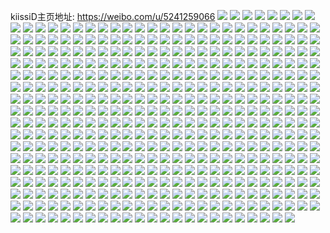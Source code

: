 kiissiD主页地址: https://weibo.com/u/5241259066 
![](https://wx4.sinaimg.cn/mw2000/005IHMUyly1h9ipwofn9jj30zo0er77z.jpg) 
![](https://wx4.sinaimg.cn/mw2000/005IHMUyly1h9ipwopgr6j30zo0ietd9.jpg) 
![](https://wx4.sinaimg.cn/mw2000/005IHMUyly1h9i809satyj30zo256kjm.jpg) 
![](https://wx4.sinaimg.cn/mw2000/005IHMUyly1h9i807kizpj30zo256e82.jpg) 
![](https://wx4.sinaimg.cn/mw2000/005IHMUyly1h9hjz82w92j32c0340hdw.jpg) 
![](https://wx4.sinaimg.cn/mw2000/005IHMUyly1h9hjz6kvbcj32c0340hdv.jpg) 
![](https://wx4.sinaimg.cn/mw2000/005IHMUyly1h9hjz93v3xj31sc2dskjm.jpg) 
![](https://wx4.sinaimg.cn/mw2000/005IHMUyly1h9f3l6d7fyj30u0140kbb.jpg) 
![](https://wx4.sinaimg.cn/mw2000/005IHMUyly1h9f3l61f3ej30u0140wvt.jpg) 
![](https://wx4.sinaimg.cn/mw2000/005IHMUyly1h9f3l6ntz6j30u014018z.jpg) 
![](https://wx4.sinaimg.cn/mw2000/005IHMUyly1h9f3l6y6a8j30u0140h14.jpg) 
![](https://wx4.sinaimg.cn/mw2000/005IHMUyly1h9cggup121j31sc2dsu0y.jpg) 
![](https://wx4.sinaimg.cn/mw2000/005IHMUyly1h92gh716moj30u0140hdu.jpg) 
![](https://wx4.sinaimg.cn/mw2000/005IHMUyly1h92gh5xtxyj30u01407uo.jpg) 
![](https://wx4.sinaimg.cn/mw2000/005IHMUyly1h92gh7cskpj30u0140e4r.jpg) 
![](https://wx4.sinaimg.cn/mw2000/005IHMUyly1h92gh5lm0pj30u01401kx.jpg) 
![](https://wx4.sinaimg.cn/mw2000/005IHMUyly1h8zolratemj30u01407iw.jpg) 
![](https://wx4.sinaimg.cn/mw2000/005IHMUyly1h8zolr0lfdj30u0140am0.jpg) 
![](https://wx4.sinaimg.cn/mw2000/005IHMUyly1h8vc3mp8a0j30zo0r0gw3.jpg) 
![](https://wx4.sinaimg.cn/mw2000/005IHMUyly1h8r0erxqxij31sc2dsu0x.jpg) 
![](https://wx4.sinaimg.cn/mw2000/005IHMUyly1h8qr69f45jj314j1i2qn0.jpg) 
![](https://wx4.sinaimg.cn/mw2000/005IHMUyly1h8fd33fc0pj30u00u0122.jpg) 
![](https://wx4.sinaimg.cn/mw2000/005IHMUyly1h89318h8tnj31rj2cpe82.jpg) 
![](https://wx4.sinaimg.cn/mw2000/005IHMUyly1h862vta8y9j31sc2d27wh.jpg) 
![](https://wx4.sinaimg.cn/mw2000/005IHMUyly1h7xqk8bnvij30u0140tru.jpg) 
![](https://wx4.sinaimg.cn/mw2000/005IHMUyly1h7xvahhwylj32c02x0kjm.jpg) 
![](https://wx4.sinaimg.cn/mw2000/005IHMUyly1h7vpzxkyuej30u0140ka7.jpg) 
![](https://wx4.sinaimg.cn/mw2000/005IHMUyly1h7vpzxb1jwj30u0140qfs.jpg) 
![](https://wx4.sinaimg.cn/mw2000/005IHMUyly1h7vpzxwddkj30u01407gq.jpg) 
![](https://wx4.sinaimg.cn/mw2000/005IHMUyly1h7vpzy7lexj30u01404jk.jpg) 
![](https://wx4.sinaimg.cn/mw2000/005IHMUyly1h7hys9ma9cj30zo1re1hm.jpg) 
![](https://wx4.sinaimg.cn/mw2000/005IHMUyly1h7duawn7m5j30zo0yajs6.jpg) 
![](https://wx4.sinaimg.cn/mw2000/005IHMUyly1h74vwwte36j32c0340nap.jpg) 
![](https://wx4.sinaimg.cn/mw2000/005IHMUyly1h74vwzq0maj32c0340u0y.jpg) 
![](https://wx4.sinaimg.cn/mw2000/005IHMUyly1h74vwyapj0j32c03407nu.jpg) 
![](https://wx4.sinaimg.cn/mw2000/005IHMUyly1h74vx3ax8xj32c0340hdy.jpg) 
![](https://wx4.sinaimg.cn/mw2000/005IHMUyly1h74vx6kw1pj32c0340e82.jpg) 
![](https://wx4.sinaimg.cn/mw2000/005IHMUyly1h74vwvemovj32c0340qva.jpg) 
![](https://wx4.sinaimg.cn/mw2000/005IHMUyly1h72hwo1wmsj30zo2567wh.jpg) 
![](https://wx4.sinaimg.cn/mw2000/005IHMUyly1h713atb8rej32o92o9qv5.jpg) 
![](https://wx4.sinaimg.cn/mw2000/005IHMUyly1h6zbht6xzqj30zo1730tn.jpg) 
![](https://wx4.sinaimg.cn/mw2000/005IHMUyly1h6x7j0jswyj31sc2ds4qq.jpg) 
![](https://wx4.sinaimg.cn/mw2000/005IHMUyly1h6x7izvbquj31ox298nah.jpg) 
![](https://wx4.sinaimg.cn/mw2000/005IHMUyly1h6uw01lgh9j32c02c0b2b.jpg) 
![](https://wx4.sinaimg.cn/mw2000/005IHMUyly1h6q363uze2j32c033rqv8.jpg) 
![](https://wx4.sinaimg.cn/mw2000/005IHMUyly1h5zk2ct9tej30s915c0wd.jpg) 
![](https://wx4.sinaimg.cn/mw2000/005IHMUyly1h5w36i3kolj32dd35se83.jpg) 
![](https://wx4.sinaimg.cn/mw2000/005IHMUyly1h5smlpwwglj31sc28eqv5.jpg) 
![](https://wx4.sinaimg.cn/mw2000/005IHMUyly1h5smlp4n7gj31sc2ds1ky.jpg) 
![](https://wx4.sinaimg.cn/mw2000/005IHMUyly1h5o3cpaujjj313w1h7wzm.jpg) 
![](https://wx4.sinaimg.cn/mw2000/005IHMUyly1h5o3cpl89xj310o1cwh4l.jpg) 
![](https://wx4.sinaimg.cn/mw2000/005IHMUyly1h56bu3z7s9j325o2vkqv5.jpg) 
![](https://wx4.sinaimg.cn/mw2000/005IHMUyly1h56bu4rqfsj326h2wmx6p.jpg) 
![](https://wx4.sinaimg.cn/mw2000/005IHMUyly1h56bu5majwj32152pikjl.jpg) 
![](https://wx4.sinaimg.cn/mw2000/005IHMUyly1h56bu6eoscj32c032v1ky.jpg) 
![](https://wx4.sinaimg.cn/mw2000/005IHMUyly1h56bu77oygj329q30y4qq.jpg) 
![](https://wx4.sinaimg.cn/mw2000/005IHMUyly1h56bucvdxtj32c03404qq.jpg) 
![](https://wx4.sinaimg.cn/mw2000/005IHMUyly1h53bz31dqnj326u2x4b2a.jpg) 
![](https://wx4.sinaimg.cn/mw2000/005IHMUyly1h53bzb9ukmj32c02c01kz.jpg) 
![](https://wx4.sinaimg.cn/mw2000/005IHMUyly1h53bzdlieqj31yb2lrx6p.jpg) 
![](https://wx4.sinaimg.cn/mw2000/005IHMUyly1h53bz05g9ej327g2xy7wi.jpg) 
![](https://wx4.sinaimg.cn/mw2000/005IHMUyly1h4zt0p6o4wj32c02x0b2b.jpg) 
![](https://wx4.sinaimg.cn/mw2000/005IHMUyly1h4zt0nl0nrj32c02x04qr.jpg) 
![](https://wx4.sinaimg.cn/mw2000/005IHMUyly1h4zt0qd93fj32c02x0e83.jpg) 
![](https://wx4.sinaimg.cn/mw2000/005IHMUyly1h4tn67f18hj31sc2dshdu.jpg) 
![](https://wx4.sinaimg.cn/mw2000/005IHMUyly1h4pu9qckzrj30u015nwni.jpg) 
![](https://wx4.sinaimg.cn/mw2000/005IHMUyly1h4ifw8ls6jj32c033a7wi.jpg) 
![](https://wx4.sinaimg.cn/mw2000/005IHMUyly1h495ta83nnj31sc2dsb2a.jpg) 
![](https://wx4.sinaimg.cn/mw2000/005IHMUyly1h495tajqxxj30400400or.jpg) 
![](https://wx4.sinaimg.cn/mw2000/005IHMUyly1h495tanzw8j304e04e0jt.jpg) 
![](https://wx4.sinaimg.cn/mw2000/005IHMUyly1h495t8wb14j31sc2dsx6p.jpg) 
![](https://wx4.sinaimg.cn/mw2000/005IHMUyly1h436kmbtgyj316o1h41kx.jpg) 
![](https://wx4.sinaimg.cn/mw2000/005IHMUyly1h3peg80mcdj32c02c0x6q.jpg) 
![](https://wx4.sinaimg.cn/mw2000/005IHMUyly1h3pegjzl3aj327v27vhdu.jpg) 
![](https://wx4.sinaimg.cn/mw2000/005IHMUyly1h3pedr0zs8j326i26ihdu.jpg) 
![](https://wx4.sinaimg.cn/mw2000/005IHMUyly1h3pegyaapxj31p729mu0y.jpg) 
![](https://wx4.sinaimg.cn/mw2000/005IHMUyly1h3pehc3ydgj31nj27eqv6.jpg) 
![](https://wx4.sinaimg.cn/mw2000/005IHMUyly1h3pehnphuoj32422tf7wi.jpg) 
![](https://wx4.sinaimg.cn/mw2000/005IHMUyly1h3pf3yk5f5j32c02c07wi.jpg) 
![](https://wx4.sinaimg.cn/mw2000/005IHMUyly1h3bo2wv7alj334022m7wj.jpg) 
![](https://wx4.sinaimg.cn/mw2000/005IHMUyly1h3bo3cxn4kj335s23ue84.jpg) 
![](https://wx4.sinaimg.cn/mw2000/005IHMUyly1h3bo3j8jopj335s23u1l0.jpg) 
![](https://wx4.sinaimg.cn/mw2000/005IHMUyly1h3bo3ncs6rj334022mx6q.jpg) 
![](https://wx4.sinaimg.cn/mw2000/005IHMUyly1h3bo3u9d0vj335s47o1l1.jpg) 
![](https://wx4.sinaimg.cn/mw2000/005IHMUyly1h3bo45e7jaj335s23uu0y.jpg) 
![](https://wx4.sinaimg.cn/mw2000/005IHMUyly1h3bo2su2ekj335s23uu0y.jpg) 
![](https://wx4.sinaimg.cn/mw2000/005IHMUyly1h3bo24yreej335s23ukjp.jpg) 
![](https://wx4.sinaimg.cn/mw2000/005IHMUyly1h3bo46nw90j30zo1n6b29.jpg) 
![](https://wx4.sinaimg.cn/mw2000/005IHMUyly1h3bo4ag6opj335s23unpe.jpg) 
![](https://wx4.sinaimg.cn/mw2000/005IHMUyly1h39cm7bvu4j30zo1bkqm8.jpg) 
![](https://wx4.sinaimg.cn/mw2000/005IHMUyly1h39cmddyhkj32c0340hdw.jpg) 
![](https://wx4.sinaimg.cn/mw2000/005IHMUyly1h39cmguu27j32132xtkjm.jpg) 
![](https://wx4.sinaimg.cn/mw2000/005IHMUyly1h39cmrwwwpj32752bju0y.jpg) 
![](https://wx4.sinaimg.cn/mw2000/005IHMUyly1h39cmuh4ezj31cm35sx6p.jpg) 
![](https://wx4.sinaimg.cn/mw2000/005IHMUyly1h39cmvrhocj316n1kw4qp.jpg) 
![](https://wx4.sinaimg.cn/mw2000/005IHMUyly1h39cn1xzybj32c03404qs.jpg) 
![](https://wx4.sinaimg.cn/mw2000/005IHMUyly1h39cn845iaj32c0340npg.jpg) 
![](https://wx4.sinaimg.cn/mw2000/005IHMUyly1h39cnghoqxj32c0340e85.jpg) 
![](https://wx4.sinaimg.cn/mw2000/005IHMUyly1h39cm6euguj32c033yb2b.jpg) 
![](https://wx4.sinaimg.cn/mw2000/005IHMUyly1h386j4qrm0j32c03401kz.jpg) 
![](https://wx4.sinaimg.cn/mw2000/005IHMUyly1h386io8flrj32c0340qv7.jpg) 
![](https://wx4.sinaimg.cn/mw2000/005IHMUyly1h36sonbr0xj32c02x0x6s.jpg) 
![](https://wx4.sinaimg.cn/mw2000/005IHMUyly1h36souokvij316o1hc1kx.jpg) 
![](https://wx4.sinaimg.cn/mw2000/005IHMUyly1h36sot498jj32c02x0u0z.jpg) 
![](https://wx4.sinaimg.cn/mw2000/005IHMUyly1h36sp5xvx0j324l2nq4qq.jpg) 
![](https://wx4.sinaimg.cn/mw2000/005IHMUyly1h36softffhj32c02x0u0y.jpg) 
![](https://wx4.sinaimg.cn/mw2000/005IHMUyly1h36sp02h98j32c02x0b2b.jpg) 
![](https://wx4.sinaimg.cn/mw2000/005IHMUyly1h36spd7se6j32an2vbqv6.jpg) 
![](https://wx4.sinaimg.cn/mw2000/005IHMUyly1h36sp30g4ij32c02x0b2a.jpg) 
![](https://wx4.sinaimg.cn/mw2000/005IHMUyly1h3281yj0iyj32c0340kjm.jpg) 
![](https://wx4.sinaimg.cn/mw2000/005IHMUyly1h2xqac61k0j30zo18lwpy.jpg) 
![](https://wx4.sinaimg.cn/mw2000/005IHMUyly1h2ub033xjkj32c02c0hdv.jpg) 
![](https://wx4.sinaimg.cn/mw2000/005IHMUyly1h2ub053bpnj32c02c0npg.jpg) 
![](https://wx4.sinaimg.cn/mw2000/005IHMUyly1h2ub01eyktj32c02c0hdv.jpg) 
![](https://wx4.sinaimg.cn/mw2000/005IHMUyly1h2ub0689joj32532531ky.jpg) 
![](https://wx4.sinaimg.cn/mw2000/005IHMUyly1h2t6wcyawrj30zo1hi7id.jpg) 
![](https://wx4.sinaimg.cn/mw2000/005IHMUyly1h2t6wdo23sj30zn1hh4eg.jpg) 
![](https://wx4.sinaimg.cn/mw2000/005IHMUyly1h2t6wc948ij30zo1hiwvg.jpg) 
![](https://wx4.sinaimg.cn/mw2000/005IHMUyly1h2t6wh9w7tj32c02c07wi.jpg) 
![](https://wx4.sinaimg.cn/mw2000/005IHMUyly1h1fbhm1ba0j32c02c01ky.jpg) 
![](https://wx4.sinaimg.cn/mw2000/005IHMUyly1h1d5jpsnhtj30wh0wbn66.jpg) 
![](https://wx4.sinaimg.cn/mw2000/005IHMUyly1h19nutevidj322o2rau0x.jpg) 
![](https://wx4.sinaimg.cn/mw2000/005IHMUyly1h17bnoun4qj32c0340x6p.jpg) 
![](https://wx4.sinaimg.cn/mw2000/005IHMUyly1h17bnr04ccj32c0340e82.jpg) 
![](https://wx4.sinaimg.cn/mw2000/005IHMUyly1h17bnsjxg1j32c0340x6p.jpg) 
![](https://wx4.sinaimg.cn/mw2000/005IHMUyly1h17bnn7oklj32c0340x6p.jpg) 
![](https://wx4.sinaimg.cn/mw2000/005IHMUyly1h12hi8utk6j31kw1kwkjl.jpg) 
![](https://wx4.sinaimg.cn/mw2000/005IHMUyly1h12hi8aofrj32c02c07wj.jpg) 
![](https://wx4.sinaimg.cn/mw2000/005IHMUyly1h12hi78l4bj32c02c0npf.jpg) 
![](https://wx4.sinaimg.cn/mw2000/005IHMUyly1h12hi9iww9j31kw1js1kx.jpg) 
![](https://wx4.sinaimg.cn/mw2000/005IHMUyly1h0z4caewtjj316o1kw4he.jpg) 
![](https://wx4.sinaimg.cn/mw2000/005IHMUyly1h0z4cav90zj316o1kw1kx.jpg) 
![](https://wx4.sinaimg.cn/mw2000/005IHMUyly1h0z4ca1gaaj327a2xpkjm.jpg) 
![](https://wx4.sinaimg.cn/mw2000/005IHMUyly1h0q0jrvpocj32c0340b2c.jpg) 
![](https://wx4.sinaimg.cn/mw2000/005IHMUyly1h0q0jotfbtj328t2zr4qr.jpg) 
![](https://wx4.sinaimg.cn/mw2000/005IHMUyly1h0q0jqfj2vj32c031ru0z.jpg) 
![](https://wx4.sinaimg.cn/mw2000/005IHMUyly1h0nhkzuw5fj31jk223tva.jpg) 
![](https://wx4.sinaimg.cn/mw2000/005IHMUyly1h0hx1fndpzj31xn1xnx1r.jpg) 
![](https://wx4.sinaimg.cn/mw2000/005IHMUyly1h0hx1g3kdtj31sg1sg4qp.jpg) 
![](https://wx4.sinaimg.cn/mw2000/005IHMUyly1h0hx1qkch9j30zk0z8dyq.jpg) 
![](https://wx4.sinaimg.cn/mw2000/005IHMUyly1h0hx1q2o31j32c02c0kjl.jpg) 
![](https://wx4.sinaimg.cn/mw2000/005IHMUyly1gzz9hebqzpj32c02c0x6q.jpg) 
![](https://wx4.sinaimg.cn/mw2000/005IHMUyly1gzz9hcplrzj323x23xu0y.jpg) 
![](https://wx4.sinaimg.cn/mw2000/005IHMUyly1gzz9hfan9cj32a82a8u0x.jpg) 
![](https://wx4.sinaimg.cn/mw2000/005IHMUyly1gzz9hgfxowj32c02c0u0x.jpg) 
![](https://wx4.sinaimg.cn/mw2000/005IHMUyly1gzsesk8mqdj31sc1sckjl.jpg) 
![](https://wx4.sinaimg.cn/mw2000/005IHMUyly1gzm4i06qrsj30wi17ck44.jpg) 
![](https://wx4.sinaimg.cn/mw2000/005IHMUyly1gzm4i0imokj30wi17cn7x.jpg) 
![](https://wx4.sinaimg.cn/mw2000/005IHMUyly1gzm4i0rafxj30wi17cgvi.jpg) 
![](https://wx4.sinaimg.cn/mw2000/005IHMUyly1gzm4i18o7yj30wi17ck2c.jpg) 
![](https://wx4.sinaimg.cn/mw2000/005IHMUyly1gzlf8z3t1qj31w11uv4qp.jpg) 
![](https://wx4.sinaimg.cn/mw2000/005IHMUyly1gzlf92nq3uj31vc1vc4qp.jpg) 
![](https://wx4.sinaimg.cn/mw2000/005IHMUyly1gzlf93bxc9j31bu1bukbt.jpg) 
![](https://wx4.sinaimg.cn/mw2000/005IHMUyly1gzlf91q4hnj31l31l34qp.jpg) 
![](https://wx4.sinaimg.cn/mw2000/005IHMUyly1gzdgoyqlmrj323u35su0x.jpg) 
![](https://wx4.sinaimg.cn/mw2000/005IHMUyly1gzaja2khruj30wi17ctip.jpg) 
![](https://wx4.sinaimg.cn/mw2000/005IHMUyly1gyq76f5peuj32gn1yu7wi.jpg) 
![](https://wx4.sinaimg.cn/mw2000/005IHMUyly1gyq76glzulj32c02c01kz.jpg) 
![](https://wx4.sinaimg.cn/mw2000/005IHMUyly1gyq76ed3u2j33402c0hdv.jpg) 
![](https://wx4.sinaimg.cn/mw2000/005IHMUyly1gyq76jecmtj334033y1l0.jpg) 
![](https://wx4.sinaimg.cn/mw2000/005IHMUyly1gyq76ldgtcj334033yhdw.jpg) 
![](https://wx4.sinaimg.cn/mw2000/005IHMUyly1gyftl2gqumj32c02b6qv5.jpg) 
![](https://wx4.sinaimg.cn/mw2000/005IHMUyly1gyftl7ckzxj32c02c04qr.jpg) 
![](https://wx4.sinaimg.cn/mw2000/005IHMUyly1gyftlfbgkij32c02bzhdv.jpg) 
![](https://wx4.sinaimg.cn/mw2000/005IHMUyly1gyftllmqnzj316o35shdu.jpg) 
![](https://wx4.sinaimg.cn/mw2000/005IHMUyly1gy3666nuqrj32c02au7wi.jpg) 
![](https://wx4.sinaimg.cn/mw2000/005IHMUyly1gy366h4ib2j32c02b84qq.jpg) 
![](https://wx4.sinaimg.cn/mw2000/005IHMUyly1gxxh343by9j30wi1ycdzw.jpg) 
![](https://wx4.sinaimg.cn/mw2000/005IHMUyly1gxxh35ncdvj30wi1ych83.jpg) 
![](https://wx4.sinaimg.cn/mw2000/005IHMUyly1gxxh3jlowvj30wi1yce81.jpg) 
![](https://wx4.sinaimg.cn/mw2000/005IHMUyly1gxxh3k6atrj30wi0pz47b.jpg) 
![](https://wx4.sinaimg.cn/mw2000/005IHMUyly1gxrnl0tr8bj324i241npd.jpg) 
![](https://wx4.sinaimg.cn/mw2000/005IHMUyly1gxrnl3drz3j329828m1ky.jpg) 
![](https://wx4.sinaimg.cn/mw2000/005IHMUyly1gxrnl71hx7j32c02c0qv6.jpg) 
![](https://wx4.sinaimg.cn/mw2000/005IHMUyly1gxrnp0k2x5j32b72wzhdv.jpg) 
![](https://wx4.sinaimg.cn/mw2000/005IHMUyly1gxrnp4ch1tj327c27cnpe.jpg) 
![](https://wx4.sinaimg.cn/mw2000/005IHMUyly1gxpcgha4qrj31i52o87wh.jpg) 
![](https://wx4.sinaimg.cn/mw2000/005IHMUyly1gxo4vzgerjj30wi7u5qnb.jpg) 
![](https://wx4.sinaimg.cn/mw2000/005IHMUyly1gxo4vycm2nj30wi1yck77.jpg) 
![](https://wx4.sinaimg.cn/mw2000/005IHMUyly1gxo4w0w8fbj30wi1yc163.jpg) 
![](https://wx4.sinaimg.cn/mw2000/005IHMUyly1gxo4w24zhbj30wi1ycn8v.jpg) 
![](https://wx4.sinaimg.cn/mw2000/005IHMUyly1gxo4w3cvcaj30wi1ycal2.jpg) 
![](https://wx4.sinaimg.cn/mw2000/005IHMUyly1gxo4w4hawcj30wi1yck2s.jpg) 
![](https://wx4.sinaimg.cn/mw2000/005IHMUyly1gxiz07owlnj30wi1yckc6.jpg) 
![](https://wx4.sinaimg.cn/mw2000/005IHMUyly1gxiz088fs4j31400u0dli.jpg) 
![](https://wx4.sinaimg.cn/mw2000/005IHMUyly1gxiyzyizjnj31o00u0wx8.jpg) 
![](https://wx4.sinaimg.cn/mw2000/005IHMUyly1gx5gq3i0t7j31sc1scqv5.jpg) 
![](https://wx4.sinaimg.cn/mw2000/005IHMUyly1gx5gq65pptj31sc1scqv5.jpg) 
![](https://wx4.sinaimg.cn/mw2000/005IHMUyly1gx4hergs1vj30wi17cds8.jpg) 
![](https://wx4.sinaimg.cn/mw2000/005IHMUyly1gx4hf7f4vdj328l28lqv6.jpg) 
![](https://wx4.sinaimg.cn/mw2000/005IHMUyly1gx4hfpyziij30wi1lsnhh.jpg) 
![](https://wx4.sinaimg.cn/mw2000/005IHMUyly1gx4hffj3f5j32c02c07wj.jpg) 
![](https://wx4.sinaimg.cn/mw2000/005IHMUyly1gx4hfp58fqj32c02c01kz.jpg) 
![](https://wx4.sinaimg.cn/mw2000/005IHMUyly1gx4hhz7gb2j32c02c0npe.jpg) 
![](https://wx4.sinaimg.cn/mw2000/005IHMUyly1gx4hfapdlrj325a25ahdu.jpg) 
![](https://wx4.sinaimg.cn/mw2000/005IHMUyly1gx4hfv7neoj32c02c07wi.jpg) 
![](https://wx4.sinaimg.cn/mw2000/005IHMUyly1gx4hfy4tm8j32c02c0x6p.jpg) 
![](https://wx4.sinaimg.cn/mw2000/005IHMUyly1gx4hg2nkr0j32c02c0hdv.jpg) 
![](https://wx4.sinaimg.cn/mw2000/005IHMUyly1gx4heqxpjej32c02c0kjm.jpg) 
![](https://wx4.sinaimg.cn/mw2000/005IHMUyly1gx3a41hn2mj32c02c0e82.jpg) 
![](https://wx4.sinaimg.cn/mw2000/005IHMUyly1gx3a3y4flvj32c02c0b2b.jpg) 
![](https://wx4.sinaimg.cn/mw2000/005IHMUyly1gx3a46qeh0j32c02c01ky.jpg) 
![](https://wx4.sinaimg.cn/mw2000/005IHMUyly1gx52amiu2aj31kw1kwaz3.jpg) 
![](https://wx4.sinaimg.cn/mw2000/005IHMUyly1gwv3r2pysdj32c0340kjl.jpg) 
![](https://wx4.sinaimg.cn/mw2000/005IHMUyly1gwv3r5sdplj32bd340qv5.jpg) 
![](https://wx4.sinaimg.cn/mw2000/005IHMUyly1gwv3r8cs04j32b1340u0x.jpg) 
![](https://wx4.sinaimg.cn/mw2000/005IHMUyly1gwv3r0pb0hj32a9340qv5.jpg) 
![](https://wx4.sinaimg.cn/mw2000/005IHMUyly1gwrr8xlh69j32c02c0b2a.jpg) 
![](https://wx4.sinaimg.cn/mw2000/005IHMUyly1gwrra4x7jwj32c02c0x6q.jpg) 
![](https://wx4.sinaimg.cn/mw2000/005IHMUyly1gwrr90cub3j32c02c0qv5.jpg) 
![](https://wx4.sinaimg.cn/mw2000/005IHMUyly1gwrr934vdvj32c02c01ky.jpg) 
![](https://wx4.sinaimg.cn/mw2000/005IHMUyly1gwrr8u9askj32c02c01ky.jpg) 
![](https://wx4.sinaimg.cn/mw2000/005IHMUyly1gwrr96zmw8j32c02c0u0y.jpg) 
![](https://wx4.sinaimg.cn/mw2000/005IHMUyly1gwrr9ohv9sj32c02c04qr.jpg) 
![](https://wx4.sinaimg.cn/mw2000/005IHMUyly1gwrr9rfqcxj32c02b61ky.jpg) 
![](https://wx4.sinaimg.cn/mw2000/005IHMUyly1gwrr9vb919j328p28pnpe.jpg) 
![](https://wx4.sinaimg.cn/mw2000/005IHMUyly1gwrra620sbj31kw1kw4qp.jpg) 
![](https://wx4.sinaimg.cn/mw2000/005IHMUyly1gwrra0oexsj32c02c0kjn.jpg) 
![](https://wx4.sinaimg.cn/mw2000/005IHMUyly1gwrr9bhrc5j32c02c0qv5.jpg) 
![](https://wx4.sinaimg.cn/mw2000/005IHMUyly1gwrr98se4kj32c02c04qp.jpg) 
![](https://wx4.sinaimg.cn/mw2000/005IHMUyly1gwj6der3kzj30s012qjuo.jpg) 
![](https://wx4.sinaimg.cn/mw2000/005IHMUyly1gwj6df9yjzj30wi101tbv.jpg) 
![](https://wx4.sinaimg.cn/mw2000/005IHMUyly1gwhwlhcidyj30wi0ue774.jpg) 
![](https://wx4.sinaimg.cn/mw2000/005IHMUyly1gwhwh4e7cgj30wi0oajti.jpg) 
![](https://wx4.sinaimg.cn/mw2000/005IHMUyly1gwhwh4n7alj30wi13nadr.jpg) 
![](https://wx4.sinaimg.cn/mw2000/005IHMUyly1gwhwh3ofzoj30wi0wm0v9.jpg) 
![](https://wx4.sinaimg.cn/mw2000/005IHMUyly1gwhwh4v7ggj30wi13dn0i.jpg) 
![](https://wx4.sinaimg.cn/mw2000/005IHMUyly1gwhwh52x74j30wi10haeb.jpg) 
![](https://wx4.sinaimg.cn/mw2000/005IHMUyly1gwhwh5axs3j30wi0uigon.jpg) 
![](https://wx4.sinaimg.cn/mw2000/005IHMUyly1gwh19c7r43j31jp0vhh7m.jpg) 
![](https://wx4.sinaimg.cn/mw2000/005IHMUyly1gwh18kwdxvj30u00u0dpc.jpg) 
![](https://wx4.sinaimg.cn/mw2000/005IHMUyly1gwh18t8aooj32c02c0x6q.jpg) 
![](https://wx4.sinaimg.cn/mw2000/005IHMUyly1gwh18wfehlj32c02c0x6p.jpg) 
![](https://wx4.sinaimg.cn/mw2000/005IHMUyly1gwh198qwwaj30o20o3n00.jpg) 
![](https://wx4.sinaimg.cn/mw2000/005IHMUyly1gwh18zymbnj33402c0kjm.jpg) 
![](https://wx4.sinaimg.cn/mw2000/005IHMUyly1gwh194wmn6j32c02c0hdu.jpg) 
![](https://wx4.sinaimg.cn/mw2000/005IHMUyly1gwh19804b6j32c02c0qv5.jpg) 
![](https://wx4.sinaimg.cn/mw2000/005IHMUyly1gwh18karecj30u00u0ag4.jpg) 
![](https://wx4.sinaimg.cn/mw2000/005IHMUyly1gw81gh2qxmj32c02bc4qq.jpg) 
![](https://wx4.sinaimg.cn/mw2000/005IHMUyly1gw81gencwtj32c02ba4qr.jpg) 
![](https://wx4.sinaimg.cn/mw2000/005IHMUyly1gw81g85gpyj32c02au1ky.jpg) 
![](https://wx4.sinaimg.cn/mw2000/005IHMUyly1gw81gjhw7oj32c02c0x6p.jpg) 
![](https://wx4.sinaimg.cn/mw2000/005IHMUyly1gw81gc2x7nj30sg3y8qv5.jpg) 
![](https://wx4.sinaimg.cn/mw2000/005IHMUyly1gw81gl5l9kj32c02c0u0x.jpg) 
![](https://wx4.sinaimg.cn/mw2000/005IHMUyly1gw81gp02jcj32c02c0b2a.jpg) 
![](https://wx4.sinaimg.cn/mw2000/005IHMUyly1gw81gnacp3j32c02bi7wj.jpg) 
![](https://wx4.sinaimg.cn/mw2000/005IHMUyly1gw81gr24kyj32c02bcu0y.jpg) 
![](https://wx4.sinaimg.cn/mw2000/005IHMUyly1gw81gsjlsnj32c02c0hdu.jpg) 
![](https://wx4.sinaimg.cn/mw2000/005IHMUyly1gw81gtmymfj32c02c04qp.jpg) 
![](https://wx4.sinaimg.cn/mw2000/005IHMUyly1gvx91qfe90j32c02b64qq.jpg) 
![](https://wx4.sinaimg.cn/mw2000/005IHMUyly1gvx91k41abj32c02c0hdt.jpg) 
![](https://wx4.sinaimg.cn/mw2000/005IHMUyly1gvx91upt81j32b32b31kz.jpg) 
![](https://wx4.sinaimg.cn/mw2000/005IHMUyly1gvx91hzakvj32c02c07wj.jpg) 
![](https://wx4.sinaimg.cn/mw2000/005IHMUyly1gvx91xul6tj32c02c0b2a.jpg) 
![](https://wx4.sinaimg.cn/mw2000/005IHMUyly1gvx92820mtj32c02c0hdt.jpg) 
![](https://wx4.sinaimg.cn/mw2000/005IHMUyly1gvx9228vhzj32c02c0qv6.jpg) 
![](https://wx4.sinaimg.cn/mw2000/005IHMUyly1gvx91n5smpj329v29vu0x.jpg) 
![](https://wx4.sinaimg.cn/mw2000/005IHMUyly1gvx925pk1fj32c02c07wi.jpg) 
![](https://wx4.sinaimg.cn/mw2000/005IHMUyly1guglqoktmlj62c02c01ky02.jpg) 
![](https://wx4.sinaimg.cn/mw2000/005IHMUyly1guglqqn1gtj61sc1sce8102.jpg) 
![](https://wx4.sinaimg.cn/mw2000/005IHMUyly1guglqlh6inj62c02c01ky02.jpg) 
![](https://wx4.sinaimg.cn/mw2000/005IHMUyly1guglqu1w82j62c02c04qq02.jpg) 
![](https://wx4.sinaimg.cn/mw2000/005IHMUyly1guglr59mxij31s01s0hdt.jpg) 
![](https://wx4.sinaimg.cn/mw2000/005IHMUyly1guglqxpnckj62c02c04qq02.jpg) 
![](https://wx4.sinaimg.cn/mw2000/005IHMUyly1guglqyw39wj61dk1u24qp02.jpg) 
![](https://wx4.sinaimg.cn/mw2000/005IHMUyly1guglr38e6oj61kw1kwnmk02.jpg) 
![](https://wx4.sinaimg.cn/mw2000/005IHMUyly1guglr22xfbj62c02c07wi02.jpg) 
![](https://wx4.sinaimg.cn/mw2000/005IHMUyly1gtedyxeiadj30wh17bak9.jpg) 
![](https://wx4.sinaimg.cn/mw2000/005IHMUyly1gtedyxqd1wj30wh17bdqh.jpg) 
![](https://wx4.sinaimg.cn/mw2000/005IHMUyly1gtedywvxadj30wi17c7d9.jpg) 
![](https://wx4.sinaimg.cn/mw2000/005IHMUyly1gtedyy4vcij30wh17b140.jpg) 
![](https://wx4.sinaimg.cn/mw2000/005IHMUyly1gtabt3bz1mj32c028yu0x.jpg) 
![](https://wx4.sinaimg.cn/mw2000/005IHMUyly1gtabt4p0wlj32c02c0x6q.jpg) 
![](https://wx4.sinaimg.cn/mw2000/005IHMUyly1gtabt5egaaj32c02c0qv5.jpg) 
![](https://wx4.sinaimg.cn/mw2000/005IHMUyly1gt8553z4g8j31x92kcx6p.jpg) 
![](https://wx4.sinaimg.cn/mw2000/005IHMUyly1gt8558maq0j32452t4u0z.jpg) 
![](https://wx4.sinaimg.cn/mw2000/005IHMUyly1gshni139lpj328c2yx4qq.jpg) 
![](https://wx4.sinaimg.cn/mw2000/005IHMUyly1gshni1vgboj32c02c0b29.jpg) 
![](https://wx4.sinaimg.cn/mw2000/005IHMUyly1gshni011ufj32c02c0kjm.jpg) 
![](https://wx4.sinaimg.cn/mw2000/005IHMUyly1gshni4jx5zj32c02c0qvb.jpg) 
![](https://wx4.sinaimg.cn/mw2000/005IHMUyly1gshni5bu1uj31qr26ge81.jpg) 
![](https://wx4.sinaimg.cn/mw2000/005IHMUyly1gshni6tu9nj32c02c01l3.jpg) 
![](https://wx4.sinaimg.cn/mw2000/005IHMUyly1gshnicq38gj321n2q7npi.jpg) 
![](https://wx4.sinaimg.cn/mw2000/005IHMUyly1gshniagre6j32c03404qx.jpg) 
![](https://wx4.sinaimg.cn/mw2000/005IHMUyly1gshnidgfkej32c03401ky.jpg) 
![](https://wx4.sinaimg.cn/mw2000/005IHMUyly1go9cpn26zcj31sc2bmb2a.jpg) 
![](https://wx4.sinaimg.cn/mw2000/005IHMUyly1gntamq1e32j32c02c04qp.jpg) 
![](https://wx4.sinaimg.cn/mw2000/005IHMUyly1gntamocnblj32c02c04qp.jpg) 
![](https://wx4.sinaimg.cn/mw2000/005IHMUyly1gnf55immjbj32c02c0x6p.jpg) 
![](https://wx4.sinaimg.cn/mw2000/005IHMUyly1gnf55lv61vj32c02c0x6p.jpg) 
![](https://wx4.sinaimg.cn/mw2000/005IHMUyly1gnf55jusszj32c02c0npd.jpg) 
![](https://wx4.sinaimg.cn/mw2000/005IHMUyly1gnf55squgtj31sc1sckjl.jpg) 
![](https://wx4.sinaimg.cn/mw2000/005IHMUyly1gn4w9g1m1mj32c02c0x6p.jpg) 
![](https://wx4.sinaimg.cn/mw2000/005IHMUyly1gn4w9eu0y9j32c02aau0x.jpg) 
![](https://wx4.sinaimg.cn/mw2000/005IHMUyly1gn4w9hhdh8j32c02bue83.jpg) 
![](https://wx4.sinaimg.cn/mw2000/005IHMUyly1gn4w9iudf0j32c02c0b2b.jpg) 
![](https://wx4.sinaimg.cn/mw2000/005IHMUyly1gmsvr9nrd5j32c02c0wyn.jpg) 
![](https://wx4.sinaimg.cn/mw2000/005IHMUyly1gmsvragmr1j32c021dhco.jpg) 
![](https://wx4.sinaimg.cn/mw2000/005IHMUyly1gmsvrbday6j329k29k4qp.jpg) 
![](https://wx4.sinaimg.cn/mw2000/005IHMUyly1gmsvrbvlfqj32c02c0b29.jpg) 
![](https://wx4.sinaimg.cn/mw2000/005IHMUyly1gmsvrclmymj32c02bq7wi.jpg) 
![](https://wx4.sinaimg.cn/mw2000/005IHMUyly1gmsvrd0bz6j32c02c0aod.jpg) 
![](https://wx4.sinaimg.cn/mw2000/005IHMUyly1gmsvrdiyp7j32c02a7qv5.jpg) 
![](https://wx4.sinaimg.cn/mw2000/005IHMUyly1gmsvrdwueqj32c02c0b1l.jpg) 
![](https://wx4.sinaimg.cn/mw2000/005IHMUyly1gmsvrekdoaj32902907wh.jpg) 
![](https://wx4.sinaimg.cn/mw2000/005IHMUyly1gml8y6qkvhj32c02c0u0y.jpg) 
![](https://wx4.sinaimg.cn/mw2000/005IHMUyly1gml8y7wr7ej3287287kjm.jpg) 
![](https://wx4.sinaimg.cn/mw2000/005IHMUyly1gml8y9ijjtj32c02c07wj.jpg) 
![](https://wx4.sinaimg.cn/mw2000/005IHMUyly1gml8yac1moj31zi1zi4qq.jpg) 
![](https://wx4.sinaimg.cn/mw2000/005IHMUyly1gmk36yhy49j329u29ub2a.jpg) 
![](https://wx4.sinaimg.cn/mw2000/005IHMUyly1gmk36zi98zj32c02c0e82.jpg) 
![](https://wx4.sinaimg.cn/mw2000/005IHMUyly1gmk370jx55j32c02brx6p.jpg) 
![](https://wx4.sinaimg.cn/mw2000/005IHMUyly1gmk36xq3ddj32c02c04qq.jpg) 
![](https://wx4.sinaimg.cn/mw2000/005IHMUyly1gm9ndrijvkj32c02bc4qp.jpg) 
![](https://wx4.sinaimg.cn/mw2000/005IHMUyly1gm9ndqkpk6j31sc1sce81.jpg) 
![](https://wx4.sinaimg.cn/mw2000/005IHMUyly1gm9ndsha16j32c02aj7wh.jpg) 
![](https://wx4.sinaimg.cn/mw2000/005IHMUyly1gm8bpltxquj32c02bthdv.jpg) 
![](https://wx4.sinaimg.cn/mw2000/005IHMUyly1glzzpeulbsj32c02c0e82.jpg) 
![](https://wx4.sinaimg.cn/mw2000/005IHMUyly1glzzpjcpquj32c02c07wh.jpg) 
![](https://wx4.sinaimg.cn/mw2000/005IHMUyly1glzzpm2h5oj30sg0sg497.jpg) 
![](https://wx4.sinaimg.cn/mw2000/005IHMUyly1glzzpo92f0j32c02c0kjl.jpg) 
![](https://wx4.sinaimg.cn/mw2000/005IHMUyly1glzzpp3pucj30n00n0juo.jpg) 
![](https://wx4.sinaimg.cn/mw2000/005IHMUyly1glzzpai8i4j32c02box6p.jpg) 
![](https://wx4.sinaimg.cn/mw2000/005IHMUyly1glzzptstvej32c02c0hdt.jpg) 
![](https://wx4.sinaimg.cn/mw2000/005IHMUyly1glzzpxxhvuj321x21wqv5.jpg) 
![](https://wx4.sinaimg.cn/mw2000/005IHMUyly1glzzq6lpydj328127le81.jpg) 
![](https://wx4.sinaimg.cn/mw2000/005IHMUyly1glr7i7vmw0j30n014c7dn.jpg) 
![](https://wx4.sinaimg.cn/mw2000/005IHMUyly1glr7ibmim0j31nu2bsqv5.jpg) 
![](https://wx4.sinaimg.cn/mw2000/005IHMUyly1glr7i8bdusj30n00w8djt.jpg) 
![](https://wx4.sinaimg.cn/mw2000/005IHMUyly1glr7i8njwmj30n013yai3.jpg) 
![](https://wx4.sinaimg.cn/mw2000/005IHMUyly1glou263tj3j32c02c0hdu.jpg) 
![](https://wx4.sinaimg.cn/mw2000/005IHMUyly1glou2ainb4j31rg1pm4qp.jpg) 
![](https://wx4.sinaimg.cn/mw2000/005IHMUyly1glou28g848j32c02c0b2a.jpg) 
![](https://wx4.sinaimg.cn/mw2000/005IHMUyly1glgrqkwkcdj32c02c01i8.jpg) 
![](https://wx4.sinaimg.cn/mw2000/005IHMUyly1glgrqfmyemj32c02c0b29.jpg) 
![](https://wx4.sinaimg.cn/mw2000/005IHMUyly1glgrqie4cwj32c02d2qv5.jpg) 
![](https://wx4.sinaimg.cn/mw2000/005IHMUyly1gkjsqzjnojj32c02c0hdt.jpg) 
![](https://wx4.sinaimg.cn/mw2000/005IHMUyly1gkjsqronglj32c02c0kjm.jpg) 
![](https://wx4.sinaimg.cn/mw2000/005IHMUyly1gkjsr1upsoj32c02c0e81.jpg) 
![](https://wx4.sinaimg.cn/mw2000/005IHMUyly1gkjsqxhb0wj31sc2dshdu.jpg) 
![](https://wx4.sinaimg.cn/mw2000/005IHMUyly1gkjsr3dmckj32c02c0kdk.jpg) 
![](https://wx4.sinaimg.cn/mw2000/005IHMUyly1gkjsrbp09tj31sc1sce81.jpg) 
![](https://wx4.sinaimg.cn/mw2000/005IHMUyly1gkjsr9keqjj31sc2dsnpd.jpg) 
![](https://wx4.sinaimg.cn/mw2000/005IHMUyly1gkjss0h8vdj32c02c04qq.jpg) 
![](https://wx4.sinaimg.cn/mw2000/005IHMUyly1gkjsswtslcj32c03407wh.jpg) 
![](https://wx4.sinaimg.cn/mw2000/005IHMUyly1gjix9phrnlj32c03407wk.jpg) 
![](https://wx4.sinaimg.cn/mw2000/005IHMUyly1gjix9l2e3yj32c02c01jf.jpg) 
![](https://wx4.sinaimg.cn/mw2000/005IHMUyly1gjix9s4gr5j32c03407wh.jpg) 
![](https://wx4.sinaimg.cn/mw2000/005IHMUyly1gilcsgyj3bj31ur1ure81.jpg) 
![](https://wx4.sinaimg.cn/mw2000/005IHMUyly1ggv4a5y1lsj32c02c0hdu.jpg) 
![](https://wx4.sinaimg.cn/mw2000/005IHMUyly1ggv4a44sulj32c02c0e82.jpg) 
![](https://wx4.sinaimg.cn/mw2000/005IHMUyly1gewwe9jh3cj31z31x1b29.jpg) 
![](https://wx4.sinaimg.cn/mw2000/005IHMUyly1gewwea472uj30mt0mldlu.jpg) 
![](https://wx4.sinaimg.cn/mw2000/005IHMUyly1gewweatxmkj32c02c0b29.jpg) 
![](https://wx4.sinaimg.cn/mw2000/005IHMUyly1gede70rgjdj3266266x6p.jpg) 
![](https://wx4.sinaimg.cn/mw2000/005IHMUyly1gede7572zdj32ad2adqv6.jpg) 
![](https://wx4.sinaimg.cn/mw2000/005IHMUyly1gede76zkeyj327525jb2a.jpg) 
![](https://wx4.sinaimg.cn/mw2000/005IHMUyly1gede794kotj329s29s4qq.jpg) 
![](https://wx4.sinaimg.cn/mw2000/005IHMUyly1gede7b71c5j32bf2bf4qq.jpg) 
![](https://wx4.sinaimg.cn/mw2000/005IHMUyly1gede7dxl3oj32c02c0x3i.jpg) 
![](https://wx4.sinaimg.cn/mw2000/005IHMUyly1gede6yw39wj32bo2box6r.jpg) 
![](https://wx4.sinaimg.cn/mw2000/005IHMUyly1gede7fojt0j3287287u0x.jpg) 
![](https://wx4.sinaimg.cn/mw2000/005IHMUyly1gede7cyk8yj32c029nx6p.jpg) 
![](https://wx4.sinaimg.cn/mw2000/005IHMUyly1ge9ra40kfyj328s288b2b.jpg) 
![](https://wx4.sinaimg.cn/mw2000/005IHMUyly1ge9ra5cg4cj329s2achdu.jpg) 
![](https://wx4.sinaimg.cn/mw2000/005IHMUyly1ge55iu4gbpj32c02c0x6p.jpg) 
![](https://wx4.sinaimg.cn/mw2000/005IHMUyly1ge55iws0c2j329w29we84.jpg) 
![](https://wx4.sinaimg.cn/mw2000/005IHMUyly1ge55iyn8j3j32c02c07wi.jpg) 
![](https://wx4.sinaimg.cn/mw2000/005IHMUyly1ge55isf11fj32c02c0u0x.jpg) 
![](https://wx4.sinaimg.cn/mw2000/005IHMUyly1ge55j17642j32c02c07wj.jpg) 
![](https://wx4.sinaimg.cn/mw2000/005IHMUyly1ge55j2vl64j329a25vu0x.jpg) 
![](https://wx4.sinaimg.cn/mw2000/005IHMUyly1ge55j4sh2xj329z28iu0x.jpg) 
![](https://wx4.sinaimg.cn/mw2000/005IHMUyly1ge55j8se4fj32bk2bkqv7.jpg) 
![](https://wx4.sinaimg.cn/mw2000/005IHMUyly1ge55j9ur7fj32c02c0npd.jpg) 
![](https://wx4.sinaimg.cn/mw2000/005IHMUyly1gdldu5j8ipj31v91ulhdt.jpg) 
![](https://wx4.sinaimg.cn/mw2000/005IHMUyly1gdldu3mecwj3287287e82.jpg) 
![](https://wx4.sinaimg.cn/mw2000/005IHMUyly1gdldu9myitj32c02c0kjm.jpg) 
![](https://wx4.sinaimg.cn/mw2000/005IHMUyly1gdldudnf9kj32ax2aknpe.jpg) 
![](https://wx4.sinaimg.cn/mw2000/005IHMUyly1gdb1qatf12j30mp0mbgr3.jpg) 
![](https://wx4.sinaimg.cn/mw2000/005IHMUyly1gdb1qqti13j30qo0qoq8k.jpg) 
![](https://wx4.sinaimg.cn/mw2000/005IHMUyly1gdb1qagjvpj30n00lwdlq.jpg) 
![](https://wx4.sinaimg.cn/mw2000/005IHMUyly1gd9qc479h7j329t29tqv5.jpg) 
![](https://wx4.sinaimg.cn/mw2000/005IHMUyly1gd9qc5hoslj325f272npd.jpg) 
![](https://wx4.sinaimg.cn/mw2000/005IHMUyly1gd9qc32ye7j30mj0m5q8h.jpg) 
![](https://wx4.sinaimg.cn/mw2000/005IHMUyly1gd9qc75q5oj32c02c07wi.jpg) 
![](https://wx4.sinaimg.cn/mw2000/005IHMUyly1gd58koh7lbj328d28d1kz.jpg) 
![](https://wx4.sinaimg.cn/mw2000/005IHMUyly1gd58kpke4fj32711o0e81.jpg) 
![](https://wx4.sinaimg.cn/mw2000/005IHMUyly1gd58kqij3jj324s24se82.jpg) 
![](https://wx4.sinaimg.cn/mw2000/005IHMUyly1gd58kt1bttj32c028l7wj.jpg) 
![](https://wx4.sinaimg.cn/mw2000/005IHMUyly1gd58kuemfnj31sr1sr1ky.jpg) 
![](https://wx4.sinaimg.cn/mw2000/005IHMUyly1gd58kmwuwjj328o28nx6q.jpg) 
![](https://wx4.sinaimg.cn/mw2000/005IHMUyly1gd2y2h6ti4j329t29inpd.jpg) 
![](https://wx4.sinaimg.cn/mw2000/005IHMUyly1gd2y2gbprmj32ag28pnpd.jpg) 
![](https://wx4.sinaimg.cn/mw2000/005IHMUyly1gd2y2j96vhj32c02c0hdu.jpg) 
![](https://wx4.sinaimg.cn/mw2000/005IHMUyly1gd2y2kt38gj328m28mqv5.jpg) 
![](https://wx4.sinaimg.cn/mw2000/005IHMUyly1gcsnla8bi9j3245245x6p.jpg) 
![](https://wx4.sinaimg.cn/mw2000/005IHMUyly1gcsnlbo75hj325b25cu0x.jpg) 
![](https://wx4.sinaimg.cn/mw2000/005IHMUyly1gcsnld1tw0j32482484qq.jpg) 
![](https://wx4.sinaimg.cn/mw2000/005IHMUyly1gcsnlefsmqj3256256b2a.jpg) 
![](https://wx4.sinaimg.cn/mw2000/005IHMUyly1gcsnl986q4j30n00n0mxw.jpg) 
![](https://wx4.sinaimg.cn/mw2000/005IHMUyly1gcsnlg21jfj326w26w7wi.jpg) 
![](https://wx4.sinaimg.cn/mw2000/005IHMUyly1gcsnljujsij325b25bu0x.jpg) 
![](https://wx4.sinaimg.cn/mw2000/005IHMUyly1gcsnli462hj3284284e82.jpg) 
![](https://wx4.sinaimg.cn/mw2000/005IHMUyly1gcsnll06krj3238238hdt.jpg) 
![](https://wx4.sinaimg.cn/mw2000/005IHMUyly1gbssro7bpfj30n00uown5.jpg) 
![](https://wx4.sinaimg.cn/mw2000/005IHMUyly1gbssrombogj30mi0u0qcq.jpg) 
![](https://wx4.sinaimg.cn/mw2000/005IHMUyly1gbssrp3qytj30n00uodnm.jpg) 
![](https://wx4.sinaimg.cn/mw2000/005IHMUyly1gbssrpg4nvj30i80oaq7r.jpg) 
![](https://wx4.sinaimg.cn/mw2000/005IHMUyly1gaph5insyej32c029shdt.jpg) 
![](https://wx4.sinaimg.cn/mw2000/005IHMUyly1g9g5wpb0apj32c02bcb29.jpg) 
![](https://wx4.sinaimg.cn/mw2000/005IHMUyly1g9g5wkxvn9j32c02c0e81.jpg) 
![](https://wx4.sinaimg.cn/mw2000/005IHMUyly1g937lcpglwj31o01o01kx.jpg) 
![](https://wx4.sinaimg.cn/mw2000/005IHMUyly1g8itak13mtj30u00u0do3.jpg) 
![](https://wx4.sinaimg.cn/mw2000/005IHMUyly1g8itapm1v2j30u00u079c.jpg) 
![](https://wx4.sinaimg.cn/mw2000/005IHMUyly1g8itallxkxj30u00u0wiv.jpg) 
![](https://wx4.sinaimg.cn/mw2000/005IHMUyly1g8itai2y1jj30u00u0gqk.jpg) 
![](https://wx4.sinaimg.cn/mw2000/005IHMUyly1g8itar1xwuj30u01o0179.jpg) 
![](https://wx4.sinaimg.cn/mw2000/005IHMUyly1g8itaofwdij30uc0u00xb.jpg) 
![](https://wx4.sinaimg.cn/mw2000/005IHMUyly1g8itanf801j30u00veajq.jpg) 
![](https://wx4.sinaimg.cn/mw2000/005IHMUyly1g8itap30vnj30u00u0afo.jpg) 
![](https://wx4.sinaimg.cn/mw2000/005IHMUyly1g8itaq892yj30u00vmqd0.jpg) 
![](https://wx4.sinaimg.cn/mw2000/005IHMUyly1g89gmi3086j30n014wan2.jpg) 
![](https://wx4.sinaimg.cn/mw2000/005IHMUyly1g83yq21v5mj30u00u0ai1.jpg) 
![](https://wx4.sinaimg.cn/mw2000/005IHMUyly1g83yq1e18vj30u00u046m.jpg) 
![](https://wx4.sinaimg.cn/mw2000/005IHMUyly1g83yq4mvqfj30u00u0gtl.jpg) 
![](https://wx4.sinaimg.cn/mw2000/005IHMUyly1g83yq2r2e5j30u00u0453.jpg) 
![](https://wx4.sinaimg.cn/mw2000/005IHMUyly1g83yq31vq4j30u00u0wnd.jpg) 
![](https://wx4.sinaimg.cn/mw2000/005IHMUyly1g83yq3geklj30u00u0thy.jpg) 
![](https://wx4.sinaimg.cn/mw2000/005IHMUyly1g83yq3w0lqj30u00u07ag.jpg) 
![](https://wx4.sinaimg.cn/mw2000/005IHMUyly1g83yq496gij30u00u0ahi.jpg) 
![](https://wx4.sinaimg.cn/mw2000/005IHMUyly1g83yq2e1bfj30u00u0dmp.jpg) 
